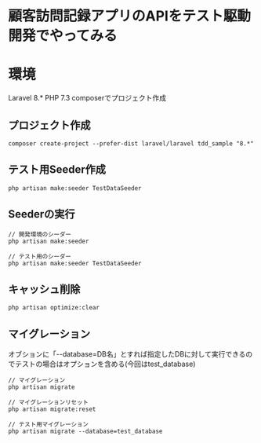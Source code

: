 # 顧客訪問記録アプリのAPIをテスト駆動開発でやってみる

# 環境
Laravel 8.*
PHP 7.3
composerでプロジェクト作成

## プロジェクト作成
```
composer create-project --prefer-dist laravel/laravel tdd_sample "8.*"
```

## テスト用Seeder作成
```
php artisan make:seeder TestDataSeeder
```


## Seederの実行
```
// 開発環境のシーダー
php artisan make:seeder

// テスト用のシーダー
php artisan make:seeder TestDataSeeder
```

## キャッシュ削除
```
php artisan optimize:clear
```

## マイグレーション
オブションに「--database=DB名」とすれば指定したDBに対して実行できるのでテストの場合はオプションを含める(今回はtest_database)
```
// マイグレーション
php artisan migrate

// マイグレーションリセット
php artisan migrate:reset

// テスト用マイグレーション
php artisan migrate --database=test_database

```